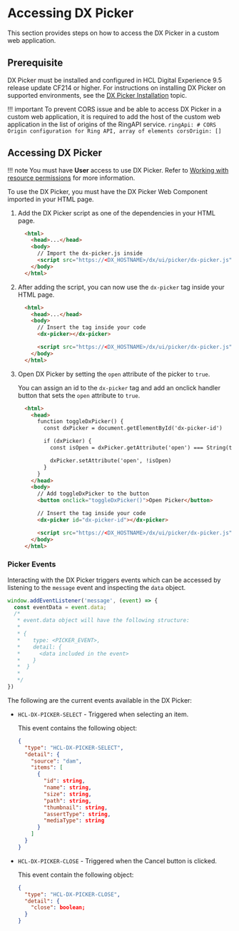 # Accessing DX Picker
This section provides steps on how to access the DX Picker in a custom web application.

## Prerequisite

DX Picker must be installed and configured in HCL Digital Experience 9.5 release update CF214 or higher. For instructions on installing DX Picker on supported environments, see the [DX Picker Installation](../installation/index.md) topic.

!!! important
    To prevent CORS issue and be able to access DX Picker in a custom web application, it is required to add the host of the custom web application in the list of origins of the RingAPI service.
    ```
        ringApi:
        # CORS Origin configuration for Ring API, array of elements
        corsOrigin: []
    ```


## Accessing DX Picker

!!! note
    You must have **User** access to use DX Picker. Refer to [Working with resource permissions](../../../../deployment/manage/security/people/authorization/controlling_access/working_with_resource_permission/index.md) for more information.

To use the DX Picker, you must have the DX Picker Web Component imported in your HTML page.

1.  Add the DX Picker script as one of the dependencies in your HTML page.

    ```html
      <html>
        <head>...</head>
        <body>
          // Import the dx-picker.js inside 
          <script src="https://<DX_HOSTNAME>/dx/ui/picker/dx-picker.js"></script>
        </body>
      </html>
    ```

2.  After adding the script, you can now use the `dx-picker` tag inside your HTML page.

    ```html
      <html>
        <head>...</head>
        <body>
          // Insert the tag inside your code
          <dx-picker></dx-picker>

          <script src="https://<DX_HOSTNAME>/dx/ui/picker/dx-picker.js"></script>
        </body>
      </html>
    ```

3.  Open DX Picker by setting the `open` attribute of the picker to `true`.

    You can assign an id to the `dx-picker` tag and add an onclick handler button that sets the `open` attribute to `true`.
    
    ```html
      <html>
        <head>
          function toggleDxPicker() {
            const dxPicker = document.getElementById('dx-picker-id')

            if (dxPicker) {
              const isOpen = dxPicker.getAttribute('open') === String(true);

              dxPicker.setAttribute('open', !isOpen)
            }
          }
        </head>
        <body>
          // Add toggleDxPicker to the button
          <button onclick="toggleDxPicker()">Open Picker</button>

          // Insert the tag inside your code
          <dx-picker id="dx-picker-id"></dx-picker>

          <script src="https://<DX_HOSTNAME>/dx/ui/picker/dx-picker.js"></script>
        </body>
      </html>
    ```

### Picker Events

Interacting with the DX Picker triggers events which can be accessed by listening to the `message` event and inspecting the `data` object. 

```js
window.addEventListener('message', (event) => {
  const eventData = event.data;
  /*
   * event.data object will have the following structure:
   *
   * {
   *    type: <PICKER_EVENT>,
   *    detail: {
   *      <data included in the event>
   *    }
   *  }
   *
   */
})

```

The following are the current events available in the DX Picker:

- `HCL-DX-PICKER-SELECT` - Triggered when selecting an item.

    This event contains the following object:

    ```json
    {
      "type": "HCL-DX-PICKER-SELECT",
      "detail": {
        "source": "dam",
        "items": [
          {
            "id": string,
            "name": string,
            "size": string,
            "path": string,
            "thumbnail": string,
            "assertType": string,
            "mediaType": string
          }
        ]
      }
    }
    ```

- `HCL-DX-PICKER-CLOSE` - Triggered when the Cancel button is clicked.

    This event contain the following object:

    ```json
    {
      "type": "HCL-DX-PICKER-CLOSE",
      "detail": {
        "close": boolean;
      }
    }
    ```
